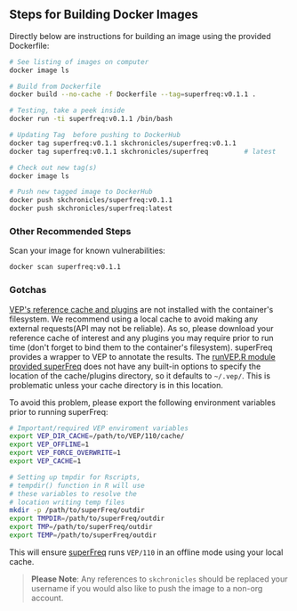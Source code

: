 ## Steps for Building Docker Images

Directly below are instructions for building an image using the provided Dockerfile:

```bash
# See listing of images on computer
docker image ls

# Build from Dockerfile
docker build --no-cache -f Dockerfile --tag=superfreq:v0.1.1 .

# Testing, take a peek inside
docker run -ti superfreq:v0.1.1 /bin/bash

# Updating Tag  before pushing to DockerHub
docker tag superfreq:v0.1.1 skchronicles/superfreq:v0.1.1
docker tag superfreq:v0.1.1 skchronicles/superfreq         # latest

# Check out new tag(s)
docker image ls

# Push new tagged image to DockerHub
docker push skchronicles/superfreq:v0.1.1
docker push skchronicles/superfreq:latest
```

### Other Recommended Steps

Scan your image for known vulnerabilities:

```bash
docker scan superfreq:v0.1.1
```

### Gotchas

[VEP's reference cache and plugins](https://useast.ensembl.org/info/docs/tools/vep/script/vep_cache.html) are not installed with the container's filesystem. We recommend using a local cache to avoid making any external requests(API may not be reliable). As so, please download your reference cache of interest and any plugins you may require prior to run time (don't forget to bind them to the container's filesystem). superFreq provides a wrapper to VEP to annotate the results. The [runVEP.R module provided superFreq](https://github.com/ChristofferFlensburg/superFreq/blob/master/R/runVEP.R) does not have any built-in options to specify the location of the cache/plugins directory, so it defaults to `~/.vep/`. This is problematic unless your cache directory is in this location.

To avoid this problem, please export the following environment variables prior to running superFreq:
```bash
# Important/required VEP enviroment variables
export VEP_DIR_CACHE=/path/to/VEP/110/cache/
export VEP_OFFLINE=1
export VEP_FORCE_OVERWRITE=1
export VEP_CACHE=1

# Setting up tmpdir for Rscripts,
# tempdir() function in R will use
# these variables to resolve the 
# location writing temp files
mkdir -p /path/to/superFreq/outdir
export TMPDIR=/path/to/superFreq/outdir
export TMP=/path/to/superFreq/outdir
export TEMP=/path/to/superFreq/outdir
```

This will ensure [superFreq](https://github.com/ChristofferFlensburg/superFreq) runs `VEP/110` in an offline mode using your local cache. 

> **Please Note**: Any references to `skchronicles` should be replaced your username if you would also like to push the image to a non-org account.
